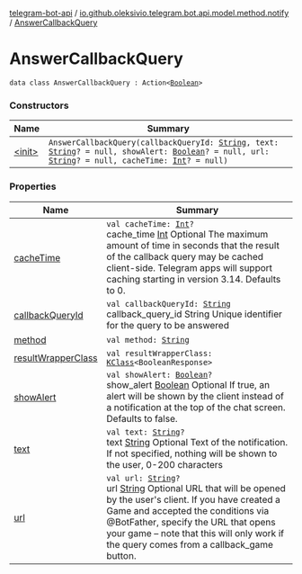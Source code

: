 [telegram-bot-api](../../index.md) / [io.github.oleksivio.telegram.bot.api.model.method.notify](../index.md) / [AnswerCallbackQuery](./index.md)

# AnswerCallbackQuery

`data class AnswerCallbackQuery : Action<`[`Boolean`](https://kotlinlang.org/api/latest/jvm/stdlib/kotlin/-boolean/index.html)`>`

### Constructors

| Name | Summary |
|---|---|
| [&lt;init&gt;](-init-.md) | `AnswerCallbackQuery(callbackQueryId: `[`String`](https://kotlinlang.org/api/latest/jvm/stdlib/kotlin/-string/index.html)`, text: `[`String`](https://kotlinlang.org/api/latest/jvm/stdlib/kotlin/-string/index.html)`? = null, showAlert: `[`Boolean`](https://kotlinlang.org/api/latest/jvm/stdlib/kotlin/-boolean/index.html)`? = null, url: `[`String`](https://kotlinlang.org/api/latest/jvm/stdlib/kotlin/-string/index.html)`? = null, cacheTime: `[`Int`](https://kotlinlang.org/api/latest/jvm/stdlib/kotlin/-int/index.html)`? = null)` |

### Properties

| Name | Summary |
|---|---|
| [cacheTime](cache-time.md) | `val cacheTime: `[`Int`](https://kotlinlang.org/api/latest/jvm/stdlib/kotlin/-int/index.html)`?`<br>cache_time [Int](https://kotlinlang.org/api/latest/jvm/stdlib/kotlin/-int/index.html) Optional The maximum amount of time in seconds that the result of the callback query may be cached client-side. Telegram apps will support caching starting in version 3.14. Defaults to 0. |
| [callbackQueryId](callback-query-id.md) | `val callbackQueryId: `[`String`](https://kotlinlang.org/api/latest/jvm/stdlib/kotlin/-string/index.html)<br>callback_query_id String Unique identifier for the query to be answered |
| [method](method.md) | `val method: `[`String`](https://kotlinlang.org/api/latest/jvm/stdlib/kotlin/-string/index.html) |
| [resultWrapperClass](result-wrapper-class.md) | `val resultWrapperClass: `[`KClass`](https://kotlinlang.org/api/latest/jvm/stdlib/kotlin.reflect/-k-class/index.html)`<BooleanResponse>` |
| [showAlert](show-alert.md) | `val showAlert: `[`Boolean`](https://kotlinlang.org/api/latest/jvm/stdlib/kotlin/-boolean/index.html)`?`<br>show_alert [Boolean](https://kotlinlang.org/api/latest/jvm/stdlib/kotlin/-boolean/index.html) Optional If true, an alert will be shown by the client instead of a notification at the top of the chat screen. Defaults to false. |
| [text](text.md) | `val text: `[`String`](https://kotlinlang.org/api/latest/jvm/stdlib/kotlin/-string/index.html)`?`<br>text [String](https://kotlinlang.org/api/latest/jvm/stdlib/kotlin/-string/index.html) Optional Text of the notification. If not specified, nothing will be shown to the user, 0-200 characters |
| [url](url.md) | `val url: `[`String`](https://kotlinlang.org/api/latest/jvm/stdlib/kotlin/-string/index.html)`?`<br>url [String](https://kotlinlang.org/api/latest/jvm/stdlib/kotlin/-string/index.html) Optional URL that will be opened by the user's client. If you have created a Game and accepted the conditions via @BotFather, specify the URL that opens your game – note that this will only work if the query comes from a callback_game button. |
